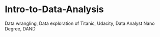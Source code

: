 # Intro-to-Data-Analysis
Data wrangling, Data exploration of Titanic, Udacity, Data Analyst Nano Degree, DAND
